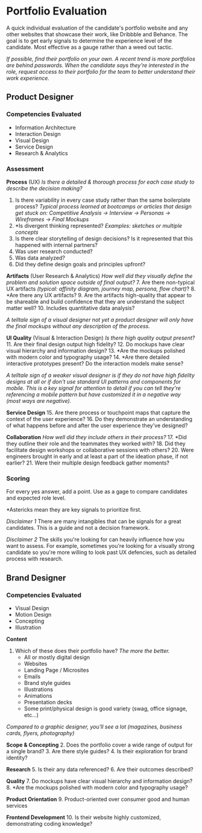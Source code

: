 # Portfolio Evaluation
A quick individual evaluation of the candidate's portfolio website and any other websites that showcase their work, like Dribbble and Behance. The goal is to get early signals to determine the experience level of the candidate. Most effective as a gauge rather than a weed out tactic.

*If possible, find their portfolio on your own. A recent trend is more portfolios are behind passwords. When the candidate says they're interested in the role, request access to their portfolio for the team to better understand their work experience.*

## Product Designer

### Competencies Evaluated
- Information Architecture
- Interaction Design
- Visual Design
- Service Design
- Research & Analytics

### Assessment

**Process** (UX)
*Is there a detailed & thorough process for each case study to describe the decision making?*
1. Is there variability in every case study rather than the same boilerplate process? *Typical process learned at bootcamps or articles that design get stuck on: Competitive Analysis -> Interview -> Personas -> Wireframes -> Final Mockups*
2. \*Is divergent thinking represented? *Examples: sketches or multiple concepts*
3. Is there clear storytelling of design decisions? Is it represented that this happened with internal partners?
4. Was user research conducted?
5. Was data analyzed?
6. Did they define design goals and principles upfront?

**Artifacts** (User Research & Analytics)
*How well did they visually define the problem and solution space outside of final output?*
7. Are there non-typical UX artifacts *(typical: affinity diagram, journey map, persona, flow chart)*?
8. *Are there any UX artifacts? 
9. Are the artifacts high-quality that appear to be shareable and build confidence that they are understand the subject matter well?
10. Includes quantitative data analysis? 

*A telltale sign of a visual designer not yet a product designer will only have the final mockups without any description of the process.*


**UI Quality** (Visual & Interaction Design)
*Is there high quality output present?*
11. Are their final design output high fidelity?
12. Do mockups have clear visual hierarchy and information design?
13. *Are the mockups polished with modern color and typography usage?
14. *Are there detailed interactive prototypes present? Do the interaction models make sense?

*A telltale sign of a weaker visual designer is if they do not have high fidelity designs at all or if don't use standard UI patterns and components for mobile. This is a key signal for attention to detail if you can tell they're referencing a mobile pattern but have customized it in a negative way (most ways are negative).*

**Service Design**
15. Are there process or touchpoint maps that capture the context of the user experience?
16. Do they demonstrate an understanding of what happens before and after the user experience they've designed?

**Collaboration**
*How well did they include others in their process?*
17. *Did they outline their role and the teammates they worked with?
18. Did they facilitate design workshops or collaborative sessions with others?
20. Were engineers brought in early and at least a part of the ideation phase, if not earlier?
21. Were their multiple design feedback gather moments?

### Scoring
For every yes answer, add a point. Use as a gage to compare candidates and expected role level.

*Astericks mean they are key signals to prioritize first.

*Disclaimer 1*
There are many intangibles that can be signals for a great candidates. This is a guide and not a decision framework.

*Disclaimer 2*
The skills you're looking for can heavily influence how you want to assess. For example, sometimes you're looking for a visually strong candidate so you're more willing to look past UX defencies, such as detailed process with research.


## Brand Designer

### Competencies Evaluated
- Visual Design
- Motion Design
- Concepting
- Illustration

**Content**
1. Which of these does their portfolio have? *The more the better.*
   - All or mostly digital design
   - Websites
   - Landing Page / Microsites
   - Emails
   - Brand style guides
   - Illustrations
   - Animations
   - Presentation decks
   - Some print/physical design is good variety (swag, office signage, etc...)

*Compared to a graphic designer, you'll see a lot (magazines, business cards, flyers, photography)*

**Scope & Concepting**
2. Does the portfolio cover a wide range of output for a single brand? 
3. Are there style guides? 
4. Is their exploration for brand identity?

**Research**
5. Is their any data referenced?
6. Are their outcomes described?

**Quality**
7. Do mockups have clear visual hierarchy and information design?
8. *Are the mockups polished with modern color and typography usage?

**Product Orientation**
9. Product-oriented over consumer good and human services

**Frontend Development**
10.  Is their website highly customized, demonstrating coding knowledge?